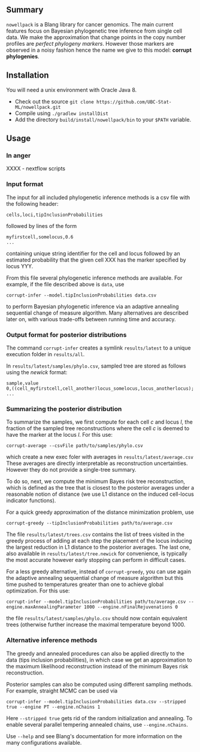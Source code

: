 Summary
-------

<!-- [![Build Status](https://travis-ci.org/alexandrebouchard/nowellpack.png?branch=master)](https://travis-ci.org/alexandrebouchard/nowellpack) -->

``nowellpack`` is a Blang library for cancer genomics. The main current features focus on Bayesian phylogenetic tree inference from single cell data. We make the approximation that change points in the copy number profiles are *perfect phylogeny markers*. However those markers are observed in a noisy fashion hence the name we give to this model: **corrupt phylogenies**. 


Installation
------------

You will need a unix environment with Oracle Java 8.

- Check out the source ``git clone https://github.com/UBC-Stat-ML/nowellpack.git``
- Compile using ``./gradlew installDist``
- Add the directory ``build/install/nowellpack/bin`` to your ``$PATH`` variable.


Usage
-----

### In anger

XXXX - nextflow scripts


### Input format 

The input for all included phylogenetic inference methods is a csv file with the following header:

```
cells,loci,tipInclusionProbabilities
```

followed by lines of the form

```
myfirstcell,somelocus,0.6
...
``` 

containing unique string identifier for the cell and locus followed by an estimated probability that the given cell XXX has the marker specified by locus YYY.

From this file several phylogenetic inference methods are available. For example, if the file described above is ``data``, use 

```
corrupt-infer --model.tipInclusionProbabilities data.csv
```

to perform Bayesian phylogenetic inference via an adaptive annealing sequential change of measure algorithm. Many alternatives are described later on, with various trade-offs between running time and accuracy.

### Output format for posterior distributions

The command ``corrupt-infer`` creates a symlink ``results/latest`` to a unique execution folder in ``results/all``.


In ``results/latest/samples/phylo.csv``, sampled tree are stored as follows using the *newick* format:

```
sample,value
0,((cell_myfirstcell,cell_another)locus_somelocus,locus_anotherlocus);
...
```

### Summarizing the posterior distribution

To summarize the samples, we first compute for each cell *c* and locus *l*, the fraction of the sampled tree reconstructions where the cell *c* is deemed to have the marker at the locus *l*. For this use:

```
corrupt-average --csvFile path/to/samples/phylo.csv
```

which create a new exec foler with averages in ``results/latest/average.csv`` These averages are directly interpretable as reconstruction uncertainties. However they do not provide a single-tree summary. 

To do so, next, we compute the minimum Bayes risk tree reconstruction, which is defined as the tree that is closest to the posterior averages under a reasonable notion of distance (we use L1 distance on the induced cell-locus indicator functions).  

For a quick greedy approximation of the distance minimization problem, use 

```
corrupt-greedy --tipInclusionProbabilities path/to/average.csv
```

The file ``results/latest/trees.csv`` contains the list of trees visited in the greedy process of adding at each step the placement of the locus inducing the largest reduction in L1 distance to the posterior averages. The last one, also available in ``results/latest/tree.newick`` for convenience, is typically the most accurate however early stopping can perform in difficult cases.

For a less greedy alternative, instead of ``corrupt-greedy``, you can use again the adaptive annealing sequential change of measure algorithm but this time pushed to temperatures greater than one to achieve global optimization. For this use:

```
corrupt-infer --model.tipInclusionProbabilities path/to/average.csv --engine.maxAnnealingParameter 1000 --engine.nFinalRejuvenations 0
``` 

the file ``results/latest/samples/phylo.csv`` should now contain equivalent trees (otherwise further increase the maximal temperature beyond 1000.



### Alternative inference methods

The greedy and annealed procedures can also be applied directly to the data (tips inclusion probabilities), in which case we get an approximation to the maximum likelihood reconstruction instead of the minimum Bayes risk reconstruction. 

Posterior samples can also be computed using different sampling methods. For example, straight MCMC can be used via

```
corrupt-infer --model.tipInclusionProbabilities data.csv --stripped true --engine PT --engine.nChains 1
```

Here ``--stripped true`` gets rid of the random initialization and annealing. To enable several parallel tempering annealed chains, use ``--engine.nChains``. 

Use ``--help`` and see Blang's documentation for more information on the many configurations available. 